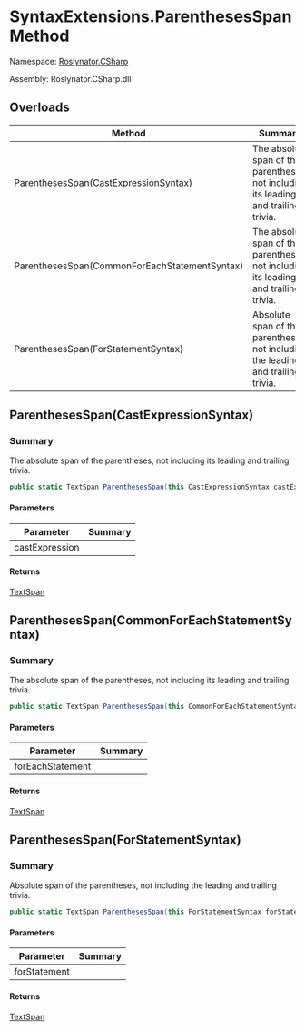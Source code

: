 # SyntaxExtensions\.ParenthesesSpan Method

Namespace: [Roslynator.CSharp](../../README.md)

Assembly: Roslynator\.CSharp\.dll

## Overloads

| Method | Summary |
| ------ | ------- |
| ParenthesesSpan\(CastExpressionSyntax\) | The absolute span of the parentheses, not including its leading and trailing trivia\. |
| ParenthesesSpan\(CommonForEachStatementSyntax\) | The absolute span of the parentheses, not including its leading and trailing trivia\. |
| ParenthesesSpan\(ForStatementSyntax\) | Absolute span of the parentheses, not including the leading and trailing trivia\. |

## ParenthesesSpan\(CastExpressionSyntax\)

### Summary

The absolute span of the parentheses, not including its leading and trailing trivia\.

```csharp
public static TextSpan ParenthesesSpan(this CastExpressionSyntax castExpression)
```

#### Parameters

| Parameter | Summary |
| --------- | ------- |
| castExpression | |

#### Returns

[TextSpan](https://docs.microsoft.com/en-us/dotnet/api/microsoft.codeanalysis.text.textspan)


## ParenthesesSpan\(CommonForEachStatementSyntax\)

### Summary

The absolute span of the parentheses, not including its leading and trailing trivia\.

```csharp
public static TextSpan ParenthesesSpan(this CommonForEachStatementSyntax forEachStatement)
```

#### Parameters

| Parameter | Summary |
| --------- | ------- |
| forEachStatement | |

#### Returns

[TextSpan](https://docs.microsoft.com/en-us/dotnet/api/microsoft.codeanalysis.text.textspan)


## ParenthesesSpan\(ForStatementSyntax\)

### Summary

Absolute span of the parentheses, not including the leading and trailing trivia\.

```csharp
public static TextSpan ParenthesesSpan(this ForStatementSyntax forStatement)
```

#### Parameters

| Parameter | Summary |
| --------- | ------- |
| forStatement | |

#### Returns

[TextSpan](https://docs.microsoft.com/en-us/dotnet/api/microsoft.codeanalysis.text.textspan)



